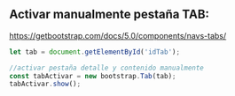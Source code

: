 ## Activar manualmente pestaña TAB: 

https://getbootstrap.com/docs/5.0/components/navs-tabs/

```js 
let tab = document.getElementById('idTab');

//activar pestaña detalle y contenido manualmente
const tabActivar = new bootstrap.Tab(tab);
tabActivar.show();
    
 ```
